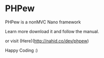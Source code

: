 PHPew
=====

PHPew is a nonMVC Nano framework


Learn more download it and follow the manual.

or visit (Here)(http://nahid.co/dev/phpew)

Happy Coding :)

